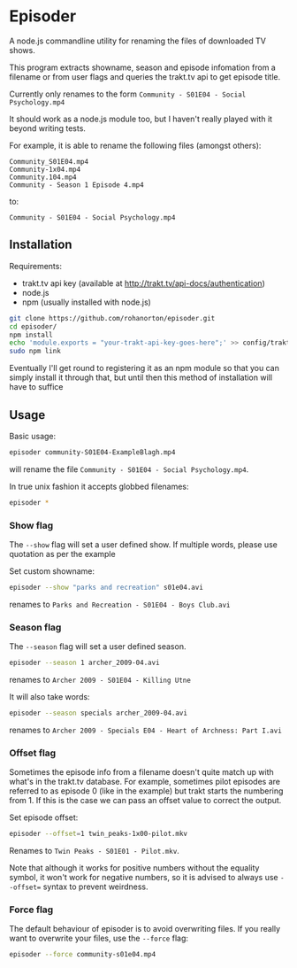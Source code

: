 Episoder
========

A node.js commandline utility for renaming the files of downloaded TV shows.

This program extracts showname, season and episode infomation from a filename or
from user flags and queries the trakt.tv api to get episode title.

Currently only renames to the form `Community - S01E04 - Social Psychology.mp4`

It should work as a node.js module too, but I haven't really played with it
beyond writing tests.

For example, it is able to rename the following files (amongst others):

```
Community_S01E04.mp4
Community-1x04.mp4
Community.104.mp4
Community - Season 1 Episode 4.mp4
```
  
to:

```
Community - S01E04 - Social Psychology.mp4
```

Installation
------------

Requirements:
- trakt.tv api key (available at http://trakt.tv/api-docs/authentication)
- node.js
- npm (usually installed with node.js)

```bash
git clone https://github.com/rohanorton/episoder.git
cd episoder/
npm install
echo 'module.exports = "your-trakt-api-key-goes-here";' >> config/traktApiKey.js
sudo npm link
```

Eventually I'll get round to registering it as an npm module so that you can
simply install it through that, but until then this method of installation will
have to suffice

Usage
-----

Basic usage:

```bash
episoder community-S01E04-ExampleBlagh.mp4
```

will rename the file `Community - S01E04 - Social Psychology.mp4`.

In true unix fashion it accepts globbed filenames:

```bash
episoder *
```

### Show flag
The `--show` flag will set a user defined show. If multiple words, please use
quotation as per the example

Set custom showname:

```bash
episoder --show "parks and recreation" s01e04.avi
```

renames to `Parks and Recreation - S01E04 - Boys Club.avi`

### Season flag
The `--season` flag will set a user defined season. 

```bash
episoder --season 1 archer_2009-04.avi
```

renames to `Archer 2009 - S01E04 - Killing Utne`

It will also take words:

```bash
episoder --season specials archer_2009-04.avi
```

renames to `Archer 2009 - Specials E04 - Heart of Archness: Part I.avi`

### Offset flag

Sometimes the episode info from a filename doesn't quite match up with what's in
the trakt.tv database. For example, sometimes pilot episodes are referred to as
episode 0 (like in the example) but trakt starts the numbering from 1. If this
is the case we can pass an offset value to correct the output.

Set episode offset:

```bash
episoder --offset=1 twin_peaks-1x00-pilot.mkv
```

Renames to `Twin Peaks - S01E01 - Pilot.mkv`.

Note that although it works for positive numbers without the equality symbol, it
won't work for negative numbers, so it is advised to always use `--offset=`
syntax to prevent weirdness.

### Force flag

The default behaviour of episoder is to avoid overwriting files. If you really
want to overwrite your files, use the `--force` flag:

```bash
episoder --force community-s01e04.mp4
```
